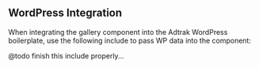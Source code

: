 ## WordPress Integration

When integrating the gallery component into the Adtrak WordPress boilerplate, use the following include to pass WP data into the component:

@todo finish this include properly...
